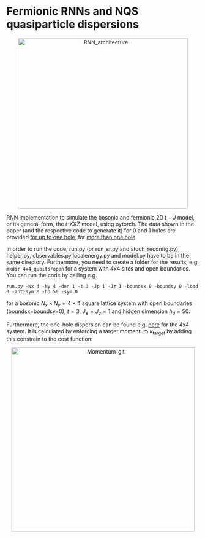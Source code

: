 # Fermionic RNNs and NQS quasiparticle dispersions
<div align="center">
    <img width="444" alt="RNN_architecture" src="https://github.com/HannahLange/Fermionic-RNNs/assets/82364625/00e67999-cf2b-4da4-b307-4eec2a4eda65">
</div>



RNN implementation to simulate the bosonic and fermionic 2D $t-J$ model, or its general form, the $t$-XXZ model, using pytorch. The data shown in the paper (and the respective code to generate it) for 0 and 1 holes are provided [for up to one hole](https://github.com/HannahLange/Fermionic-RNNs/tree/main/one_hole), for [more than one hole]([Fermionic-RNNs/more_holes/](https://github.com/HannahLange/Fermionic-RNNs/tree/main/more_holes)).

In order to run the code, run.py (or run_sr.py and stoch_reconfig.py), helper.py, observables.py,localenergy.py and model.py have to be in the same directory. Furthermore, you need to create a folder for the results, e.g. `mkdir 4x4_qubits/open` for a system with 4x4 sites and open boundaries. You can run the code by calling e.g.

`run.py -Nx 4 -Ny 4 -den 1 -t 3 -Jp 1 -Jz 1 -boundsx 0 -boundsy 0 -load 0 -antisym 0 -hd 50 -sym 0`

for a bosonic $N_x\times N_y=4\times 4$ square lattice system with open boundaries (boundsx=boundsy=0), $t=3$, $J_{\pm}=J_z=1$ and hidden dimension $h_d=50$. 

Furthermore, the one-hole dispersion can be found e.g. [here](https://github.com/HannahLange/Fermionic-RNNs/tree/main/one_hole/square/momentum_calculations_full_res) for the 4x4 system. It is calculated by enforcing a target momentum $k_\mathrm{target}$ by adding this constrain to the cost function:

<div align="center">
    <img width="479" alt="Momentum_git" src="https://github.com/HannahLange/Fermionic-RNNs/assets/82364625/f899bb40-fa28-4569-a13d-583eb30cafa8">
</div>
